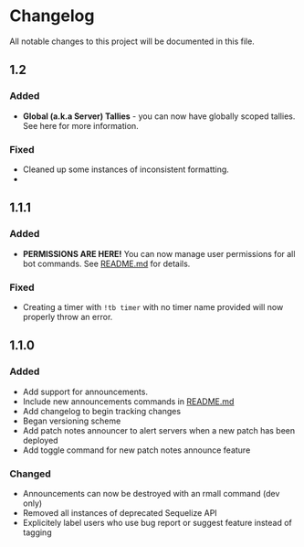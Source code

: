 # Changelog
All notable changes to this project will be documented in this file.

## **1.2**
### Added
- **Global (a.k.a Server) Tallies** - you can now have globally scoped tallies. See here for more information.

### Fixed
- Cleaned up some instances of inconsistent formatting.
- 

## **1.1.1**
### Added
- **PERMISSIONS ARE HERE!** You can now manage user permissions for all bot commands. See [README.md](https://github.com/ryanpage42/discord-tally-bot/blob/master/README.md) for details.

### Fixed
- Creating a timer with `!tb timer` with no timer name provided will now properly throw an error.

## **1.1.0**
### Added
- Add support for announcements.
- Include new announcements commands in [README.md](https://github.com/ryanpage42/discord-tally-bot/blob/master/README.md) 
- Add changelog to begin tracking changes
- Began versioning scheme
- Add patch notes announcer to alert servers when a new patch has been deployed
- Add toggle command for new patch notes announce feature

### Changed
- Announcements can now be destroyed with an rmall command (dev only)
- Removed all instances of deprecated Sequelize API
- Explicitely label users who use bug report or suggest feature instead of tagging
